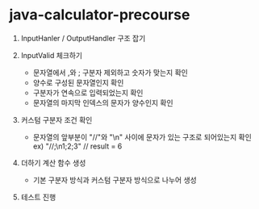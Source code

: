 # java-calculator-precourse

1. InputHanler / OutputHandler 구조 잡기

2. InputValid 체크하기
   - 문자열에서 ,와 ; 구분자 제외하고 숫자가 맞는지 확인
   - 양수로 구성된 문자열인지 확인
   - 구분자가 연속으로 입력되었는지 확인
   - 문자열의 마지막 인덱스의 문자가 양수인지 확인

3. 커스텀 구분자 조건 확인
   - 문자열의 앞부분이 "//"와 "\n" 사이에 문자가 있는 구조로 되어있는지 확인
   ex) "//;\n1;2;3"  // result = 6

4. 더하기 계산 함수 생성
   - 기본 구분자 방식과 커스텀 구분자 방식으로 나누어 생성

5. 테스트 진행
